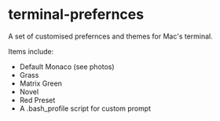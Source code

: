 # terminal-prefernces

A set of customised prefernces and themes for Mac's terminal.

Items include:
 - Default Monaco (see photos)
 - Grass
 - Matrix Green
 - Novel
 - Red Preset
 - A .bash_profile script for custom prompt
